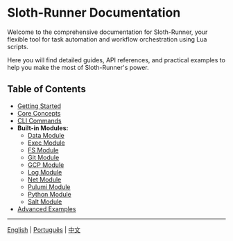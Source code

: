 # Sloth-Runner Documentation

Welcome to the comprehensive documentation for Sloth-Runner, your flexible tool for task automation and workflow orchestration using Lua scripts.

Here you will find detailed guides, API references, and practical examples to help you make the most of Sloth-Runner's power.

## Table of Contents

*   [Getting Started](./getting-started.md)
*   [Core Concepts](./core-concepts.md)
*   [CLI Commands](./CLI.md)
*   **Built-in Modules:**
    *   [Data Module](./modules/data.md)
    *   [Exec Module](./modules/exec.md)
    *   [FS Module](./modules/fs.md)
    *   [Git Module](./modules/git.md)
    *   [GCP Module](./modules/gcp.md)
    *   [Log Module](./modules/log.md)
    *   [Net Module](./modules/net.md)
    *   [Pulumi Module](./modules/pulumi.md)
    *   [Python Module](./modules/python.md)
    *   [Salt Module](./modules/salt.md)
*   [Advanced Examples](./advanced-examples.md)

---
[English](./index.md) | [Português](../pt/index.md) | [中文](../zh/index.md)